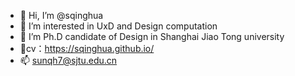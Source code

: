 - 👋 Hi, I’m @sqinghua
- 👀 I’m interested in UxD and Design computation
- 🌱 I’m Ph.D candidate of Design in Shanghai Jiao Tong university
- 📝cv：https://sqinghua.github.io/
- 📫 sunqh7@sjtu.edu.cn
<!---
sqinghua/sqinghua is a ✨ special ✨ repository because its `README.md` (this file) appears on your GitHub profile.
You can click the Preview link to take a look at your changes.
- 💞️ I’m looking to collaborate with other majors who interested in my research direction
--->

